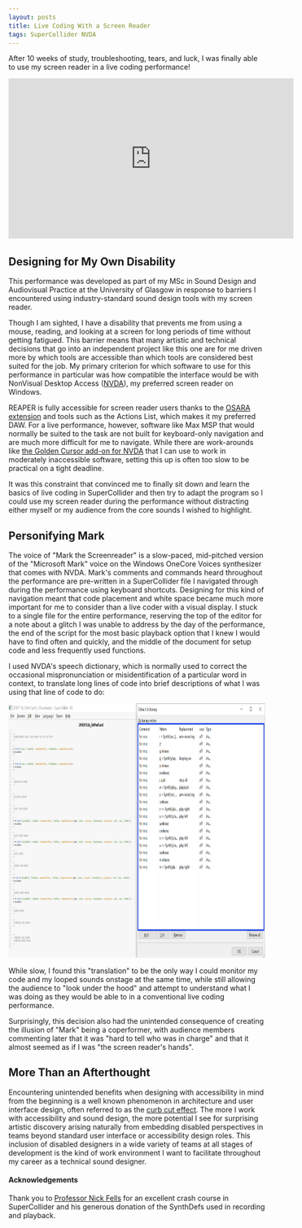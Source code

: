 ```yaml
---
layout: posts
title: Live Coding With a Screen Reader
tags: SuperCollider NVDA
---
```


<p>After 10 weeks of study, troubleshooting, tears, and luck, I was finally able to use my screen reader in a live coding performance!</p>

<div class="inner">
<div class="yt" id="performance">
        <iframe width="560" height="315" src="https://www.youtube.com/embed/ZWFjWbyrl0g?si=jPRZHgPaDTzYVcV-" title="YouTube video player" frameborder="0" allow="accelerometer; autoplay; clipboard-write; encrypted-media; gyroscope; picture-in-picture; web-share" referrerpolicy="strict-origin-when-cross-origin" allowfullscreen></iframe>
</div>
</div>

<h2>Designing for My Own Disability</h2>

<p>This performance was developed as part of my MSc in Sound Design and Audiovisual Practice at the University of Glasgow in response to barriers I encountered using industry-standard sound design tools with my screen reader.</p>

<p>Though I am sighted, I have a disability that prevents me from using a mouse, reading, and looking at a screen for long periods of time without getting fatigued. This barrier means that many artistic and technical decisions that go into an independent project like this one are for me driven more by which tools are accessible than which tools are considered best suited for the job. My primary criterion for which software to use for this performance in particular was how compatible the interface would be with NonVisual Desktop Access (<a href="https://nvaccess.org/">NVDA</a>), my preferred screen reader on Windows.</p>

<p>REAPER is fully accessible for screen reader users thanks to the <a href="https://osara.reaperaccessibility.com/">OSARA extension</a> and tools such as the Actions List, which makes it my preferred DAW. For a live performance, however, software like Max MSP that would normally be suited to the task are not built for keyboard-only navigation and are much more difficult for me to navigate. While there are work-arounds like <a href="https://addons.nvda-project.org/addons/goldenCursor.en.html">the Golden Cursor add-on for NVDA</a> that I can use to work in moderately inaccessible software, setting this up is often too slow to be practical on a tight deadline.</p>

<p>It was this constraint that convinced me to finally sit down and learn the basics of live coding in SuperCollider and then try to adapt the program so I could use my screen reader during the performance without distracting either myself or my audience from the core sounds I wished to highlight.</p>

<h2>Personifying Mark</h2>

<p>The voice of "Mark the Screenreader" is a slow-paced, mid-pitched version of the "Microsoft Mark" voice on the Windows OneCore Voices synthesizer that comes with NVDA. Mark's comments and commands heard throughout the performance are pre-written in a SuperCollider file I navigated through during the performance using keyboard shortcuts. Designing for this kind of navigation meant that code placement and white space became much more important for me to consider than a live coder with a visual display. I stuck to a single file for the entire performance, reserving the top of the editor for a note about a glitch I was unable to address by the day of the performance, the end of the script for the most basic playback option that I knew I would have to find often and quickly, and the middle of the document for setup code and less frequently used functions.</p>

<p>I used NVDA's speech dictionary, which is normally used to correct the occasional mispronunciation or misidentification of a particular word in context, to translate long lines of code into brief descriptions of what I was using that line of code to do:</p>

<div class="yt">
<img src="/docs/assets/nvda_sc.png" 
        alt="screenshot of SuperCollider code on left and their translations in NVDA's default dictionary on the right"
        height=500px>
</div>

<p>While slow, I found this "translation" to be the only way I could monitor my code and my looped sounds onstage at the same time, while still allowing the audience to "look under the hood" and attempt to understand what I was doing as they would be able to in a conventional live coding performance.

<p>Surprisingly, this decision also had the unintended consequence of creating the illusion of "Mark" being a coperformer, with audience members commenting later that it was "hard to tell who was in charge" and that it almost seemed as if I was "the screen reader's hands".</p>

<h2>More Than an Afterthought</h2>

<p>Encountering unintended benefits when designing with accessibility in mind from the beginning is a well known phenomenon in architecture and user interface design, often referred to as the <a href="https://web.archive.org/web/20181220090501/http://www.accessiblesociety.org/topics/technology/eleccurbcut.htm">curb cut effect</a>. The more I work with accessibility and sound design, the more potential I see for surprising artistic discovery arising naturally from embedding disabled perspectives in teams beyond standard user interface or accessibility design roles. This inclusion of disabled designers in a wide variety of teams at all stages of development is the kind of work environment I want to facilitate throughout my career as a technical sound designer.</p>

<h4>Acknowledgements</h4>

<p>Thank you to <a href="https://www.gla.ac.uk/schools/cca/staff/nicolasfells/">Professor Nick Fells</a> for an excellent crash course in SuperCollider and his generous donation of the SynthDefs used in recording and playback.</p>
